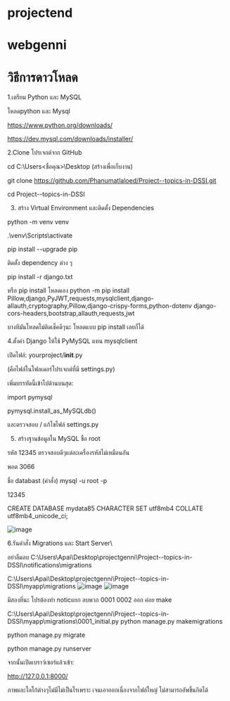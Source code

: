 ﻿# projectend
# webgenni

# วิธีการดาวโหลด
1.เตรียม Python และ MySQL

โหลดpython และ Mysql

https://www.python.org/downloads/

https://dev.mysql.com/downloads/installer/

2.Clone โปรเจกต์จาก GitHub

cd C:\Users\<ชื่อคุณ>\Desktop (สร้างเพื่อเก็บงาน)

git clone https://github.com/Phanumatlaloed/Project--topics-in-DSSI.git

cd Project--topics-in-DSSI

3. สร้าง Virtual Environment และติดตั้ง Dependencies

python -m venv venv

.\venv\Scripts\activate

pip install --upgrade pip

ติดตั้ง dependency ต่าง ๆ

pip install -r django.txt

หรือ pip install โหลดเอง 
python -m pip install Pillow,django,PyJWT,requests,mysqlclient,django-allauth,cryptography,Pillow,django-crispy-forms,python-dotenv
django-cors-headers,bootstrap,allauth,requests,jwt

บางทีมันโหลดไม่ติดเช็คดีๆนะ โหลดแบบ pip install เลยก็ได้

4.ตั้งค่า Django ให้ใช้ PyMySQL แทน mysqlclient

 เปิดไฟล์: yourproject/__init__.py
 
(คือไฟล์ในโฟลเดอร์โปรเจกต์ที่มี settings.py)

เพิ่มบรรทัดนี้เข้าไปด้านบนสุด:

import pymysql

pymysql.install_as_MySQLdb()

และตรวจสอบ / แก้ไขไฟล์ settings.py

5. สร้างฐานข้อมูลใน MySQL
ชื่อ root 

รหัส 12345  ตรวจสอบดีๆแต่ละเครื่องรหัสไม่เหมือนกัน 

พอต 3066

ชื่อ databast (คำสั่ง)
mysql -u root -p

12345

CREATE DATABASE mydata85 CHARACTER SET utf8mb4 COLLATE utf8mb4_unicode_ci;

![image](https://github.com/user-attachments/assets/3800684e-f3e7-4e89-96c7-5065f7ac1180)


6.รันคำสั่ง Migrations และ Start Server\

อย่าลืมลบ C:\Users\Apai\Desktop\projectgenni\Project--topics-in-DSSI\notifications\migrations 

C:\Users\Apai\Desktop\projectgenni\Project--topics-in-DSSI\myapp\migrations
![image](https://github.com/user-attachments/assets/807f2497-23bf-4412-ab8f-876009d7d1ee)
![image](https://github.com/user-attachments/assets/f7a8fbe1-4c87-4a89-a42e-afe6be0a43cb)

มีสองที่นะ โปรต้องทำ noticแยก   ลบพวก 0001 0002 ออก ค่อย make 

C:\Users\Apai\Desktop\projectgenni\Project--topics-in-DSSI\myapp\migrations\0001_initial.py
python manage.py makemigrations

python manage.py migrate


python manage.py runserver

จากนั้นเปิดเบราว์เซอร์แล้วเข้า:

http://127.0.0.1:8000/

ภาพและโลโก้ต่างๆไม่มีไม่เป็นไรเพราะ เจนเอาออกเนื่องจากไฟล์ใหญ่ ไม่สามารถอัพขึ้นกิตได้
